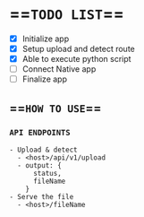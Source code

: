 # ==`TODO LIST`==

- [x] Initialize app
- [x] Setup upload and detect route
- [x] Able to execute python script
- [ ] Connect Native app
- [ ] Finalize app
  
## ==`HOW TO USE`==

### `API ENDPOINTS`
    - Upload & detect
      - <host>/api/v1/upload
      - output: {
          status,
          fileName
        }
    - Serve the file
      - <host>/fileName